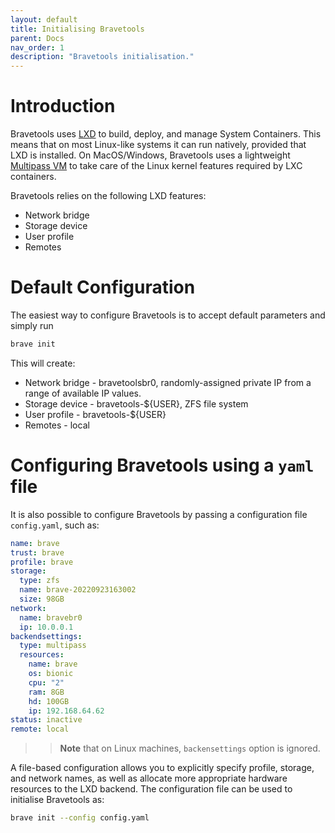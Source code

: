 ```yaml
---
layout: default
title: Initialising Bravetools
parent: Docs
nav_order: 1
description: "Bravetools initialisation."
---
```


# Introduction

Bravetools uses [LXD](https://linuxcontainers.org/lxd/introduction/) to build, deploy, and manage System Containers. This means that on most Linux-like systems it can run natively, provided that LXD is installed. On MacOS/Windows, Bravetools uses a lightweight [Multipass VM](https://multipass.run) to take care of the Linux kernel features required by LXC containers.

Bravetools relies on the following LXD features:

* Network bridge
* Storage device
* User profile
* Remotes

# Default Configuration

The easiest way to configure Bravetools is to accept default parameters and simply run

```bash
brave init
```

This will create:

* Network bridge - bravetoolsbr0, randomly-assigned private IP from a range of available IP values.
* Storage device - bravetools-${USER}, ZFS file system
* User profile - bravetools-${USER}
* Remotes - local

# Configuring Bravetools using a `yaml` file

It is also possible to configure Bravetools by passing a configuration file `config.yaml`, such as:


```yaml
name: brave
trust: brave
profile: brave
storage:
  type: zfs
  name: brave-20220923163002
  size: 98GB
network:
  name: bravebr0
  ip: 10.0.0.1
backendsettings:
  type: multipass
  resources:
    name: brave
    os: bionic
    cpu: "2"
    ram: 8GB
    hd: 100GB
    ip: 192.168.64.62
status: inactive
remote: local
```

>> **Note** that on Linux machines, `backensettings` option is ignored.

A file-based configuration allows you to explicitly specify profile, storage, and network names, as well as allocate more appropriate hardware resources to the LXD backend. The configuration file can be used to initialise Bravetools as:

```bash
brave init --config config.yaml
```
